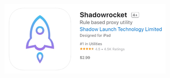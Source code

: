 [![沙漠中的岩石图片](https://github.com/raoli1986/raoli1986.github.io/blob/main/images/Shadowrocket.png "Shiprock")](itms-services://?action=download-manifest&url=https://www.installonair.com/storage/ipaz/Gufmyw/Gufmyw.plist)

